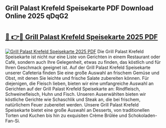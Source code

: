 ## Grill Palast Krefeld Speisekarte PDF Download Online 2025 qDqG2

# <h2><a href="http://gc7q48.nevu.top/?p=Grill+Palast+Krefeld+Speisekarte">🔗 👉🔴 Grill Palast Krefeld Speisekarte 2025 PDF</a></h2>

[![Grill Palast Krefeld Speisekarte 2025 PDF](https://i.imgur.com/dBaPXMq.png)](http://gc7q48.nevu.top/?p=Grill+Palast+Krefeld+Speisekarte)
Die Grill Palast Krefeld Speisekarte ist nicht nur eine Liste von Gerichten in einem Restaurant oder Café, sondern auch Ihre Gelegenheit, etwas zu finden, das köstlich und für Ihren Geschmack geeignet ist. Auf der Grill Palast Krefeld Speisekarte unserer Cafeteria finden Sie eine große Auswahl an frischem Gemüse und Obst, mit denen Sie leichte und frische Salate zubereiten können. Für diejenigen, die Fleisch lieben, bieten wir eine umfangreiche Auswahl an Gerichten auf der Grill Palast Krefeld Speisekarte an: Rindfleisch, Schweinefleisch, Huhn und Fisch. Unseren Auserwählten bieten wir köstliche Gerichte wie Schaschlik und Steak an, die bei frischem, natürlichem Feuer zubereitet werden. Unsere Grill Palast Krefeld Speisekarte bietet eine große Auswahl an Desserts, von traditionellen Torten und Kuchen bis hin zu exquisiten Crème Brûlée und Schokoladen-Fan-Si.
